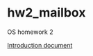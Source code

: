 # hw2_mailbox
OS homework 2

<a href="http://docs.google.com/gview?url=https://raw.githubusercontent.com/Min-Sheng/hw2_mailbox/master/OS-2017_HW2.pdf">Introduction document</a>
